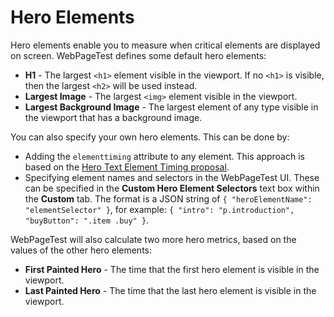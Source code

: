 # Hero Elements

Hero elements enable you to measure when critical elements are displayed on screen. WebPageTest defines some default hero elements:

- **H1** - The largest `<h1>` element visible in the viewport. If no `<h1>` is visible, then the largest `<h2>` will be used instead.
- **Largest Image** - The largest `<img>` element visible in the viewport.
- **Largest Background Image** - The largest element of any type visible in the viewport that has a background image.

You can also specify your own hero elements. This can be done by:

- Adding the `elementtiming` attribute to any element. This approach is based on the [Hero Text Element Timing proposal](https://docs.google.com/document/d/1sBM5lzDPws2mg1wRKiwM0TGFv9WqI6gEdF7vYhBYqUg/edit?usp=sharing).
- Specifying element names and selectors in the WebPageTest UI. These can be specified in the **Custom Hero Element Selectors** text box within the **Custom** tab. The format is a JSON string of `{ "heroElementName": "elementSelector" }`, for example: `{ "intro": "p.introduction", "buyButton": ".item .buy" }`.

WebPageTest will also calculate two more hero metrics, based on the values of the other hero elements:

- **First Painted Hero** - The time that the first hero element is visible in the viewport.
- **Last Painted Hero** - The time that the last hero element is visible in the viewport.
